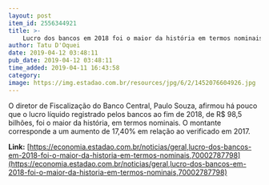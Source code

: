```yaml
---
layout: post
item_id: 2556344921
title: >-
    Lucro dos bancos em 2018 foi o maior da história em termos nominais
author: Tatu D'Oquei
date: 2019-04-12 03:48:11
pub_date: 2019-04-12 03:48:11
time_added: 2019-04-11 16:43:58
category: 
image: https://img.estadao.com.br/resources/jpg/6/2/1452076604926.jpg
---
```


O diretor de Fiscalização do Banco Central, Paulo Souza, afirmou há pouco que o lucro líquido registrado pelos bancos ao fim de 2018, de R$ 98,5 bilhões, foi o maior da história, em termos nominais. O montante corresponde a um aumento de 17,40% em relação ao verificado em 2017.

**Link:** [https://economia.estadao.com.br/noticias/geral,lucro-dos-bancos-em-2018-foi-o-maior-da-historia-em-termos-nominais,70002787798](https://economia.estadao.com.br/noticias/geral,lucro-dos-bancos-em-2018-foi-o-maior-da-historia-em-termos-nominais,70002787798)


